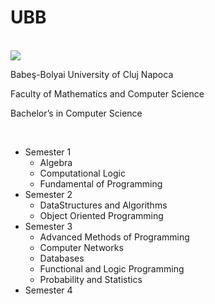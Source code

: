 # UBB

<br>
<img src="http://www.chem.ubbcluj.ro/romana/conferinte/MEEMB/archive/pictures/ubb.gif" />
<p> Babeş-Bolyai University of Cluj Napoca </p>
<p> Faculty of Mathematics and Computer Science </p>
<p> Bachelor’s in Computer Science </p>
<br>


<ul>
  <li>Semester 1
    <ul>
      <li>Algebra</li>
      <li>Computational Logic</li>
      <li>Fundamental of Programming</li>
    </ul>
  </li>
  <li>Semester 2
    <ul>
    <li>DataStructures and Algorithms</li>
    <li>Object Oriented Programming</li>
    </ul>
  </li>
  <li>Semester 3
    <ul>
      <li>Advanced Methods of Programming</li>
      <li>Computer Networks</li>
      <li>Databases</li>
      <li>Functional and Logic Programming</li>
      <li>Probability and Statistics</li>
    </ul>
  </li>
  <li>Semester 4</li>
</ul>

